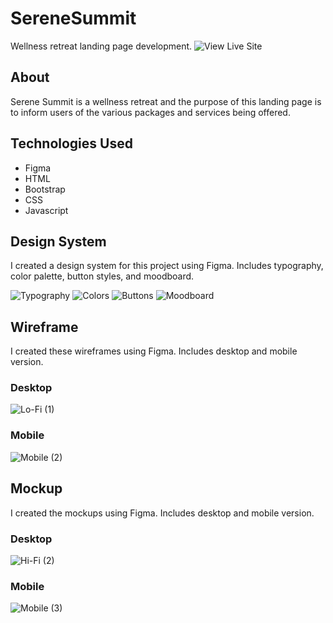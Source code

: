 # SereneSummit
Wellness retreat landing page development.
![View Live Site](serenesummmit.netlify.app)

## About 
Serene Summit is a wellness retreat and the purpose of this landing page is to inform users of the various packages and services being offered.


## Technologies Used
- Figma
- HTML
- Bootstrap
- CSS
- Javascript


## Design System
I created a design system for this project using Figma. Includes typography, color palette, button styles, and moodboard.

![Typography](https://user-images.githubusercontent.com/90724224/219546902-019b9a62-f523-40b2-8058-609819bd1a1c.png)
![Colors](https://user-images.githubusercontent.com/90724224/219546923-805f5ce8-5f1f-4837-88ab-b9ad74859ab8.png)
![Buttons](https://user-images.githubusercontent.com/90724224/219546939-5afd0106-3df1-402a-95c6-73e3096ebaf3.png)
![Moodboard](https://user-images.githubusercontent.com/90724224/219546963-6a5d7cce-0426-4acd-90eb-651e6380dd0e.png)

## Wireframe
I created these wireframes using Figma. Includes desktop and mobile version.

### Desktop
![Lo-Fi (1)](https://user-images.githubusercontent.com/90724224/219547193-9fe88ba7-1bac-4c64-a1ac-02fce0268469.png)

### Mobile
![Mobile (2)](https://user-images.githubusercontent.com/90724224/219547228-301a35cf-3cfc-44d1-8c38-5e991f717562.png)


## Mockup
I created the mockups using Figma. Includes desktop and mobile version.

### Desktop 
![Hi-Fi (2)](https://user-images.githubusercontent.com/90724224/219547464-ec86ca55-43bd-4314-8435-1e05328af8b7.png)


### Mobile
![Mobile (3)](https://user-images.githubusercontent.com/90724224/219547546-71824bd2-6337-4d47-a396-f6358f987f2f.png)

